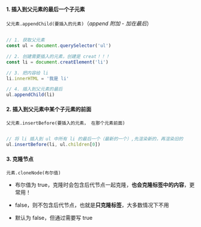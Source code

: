#### 1. 插入到父元素的最后一个子元素

`父元素.appendChild(要插入的元素)`（*append 附加 - 加在最后*）

~~~javascript

// 1. 获取父元素
const ul = document.querySelector('ul')

// 2. 创建需要插入的元素，创建是 creat！！！
const li = document.creatElement('li')

// 3. 把内容给 li
li.innerHTML = '我是 li'

// 4. 插入到父元素的最后
ul.appendChild(li)

~~~

#### 2. 插入到父元素中某个子元素的前面

`父元素.insertBefore(要插入的元素， 在那个元素前面)`

~~~javascript

// 将 li 插入到 ul 中所有 li 的最后一个（最新的一个）,先渲染新的，再渲染旧的
ul.insertBefore(li, ul.children[0])

~~~

#### 3. 克隆节点

`元素.cloneNode(布尔值)`

- 布尔值为 true，克隆时会包含后代节点一起克隆，**也会克隆标签中的内容**，更常用！

- false，则不包含后代节点，也就是**只克隆标签**，大多数情况下不用

- 默认为 false，但通过需要写 true